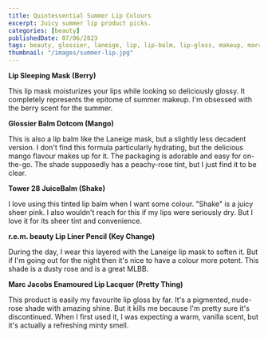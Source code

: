 ```yaml
---
title: Quintessential Summer Lip Colours
excerpt: Juicy summer lip product picks.
categories: [beauty]
publishedDate: 07/06/2023
tags: beauty, glossier, laneige, lip, lip-balm, lip-gloss, makeup, marc-jacobs, r-e-m-beauty, summer, tower-28
thumbnail: "/images/summer-lip.jpg"
---
```


**Lip Sleeping Mask (Berry)**

This lip mask moisturizes your lips while looking so deliciously glossy. It completely represents the epitome of summer makeup. I'm obsessed with the berry scent for the summer.

**Glossier Balm Dotcom (Mango)**

This is also a lip balm like the Laneige mask, but a slightly less decadent version. I don't find this formula particularly hydrating, but the delicious mango flavour makes up for it. The packaging is adorable and easy for on-the-go. The shade supposedly has a peachy-rose tint, but I just find it to be clear.

**Tower 28 JuiceBalm (Shake)**

I love using this tinted lip balm when I want some colour. "Shake" is a juicy sheer pink. I also wouldn't reach for this if my lips were seriously dry. But I love it for its sheer tint and convenience.

**r.e.m. beauty Lip Liner Pencil (Key Change)**

During the day, I wear this layered with the Laneige lip mask to soften it. But if I'm going out for the night then it's nice to have a colour more potent. This shade is a dusty rose and is a great MLBB.

**Marc Jacobs Enamoured Lip Lacquer (Pretty Thing)**

This product is easily my favourite lip gloss by far. It's a pigmented, nude-rose shade with amazing shine. But it kills me because I'm pretty sure it's discontinued. When I first used it, I was expecting a warm, vanilla scent, but it's actually a refreshing minty smell.

